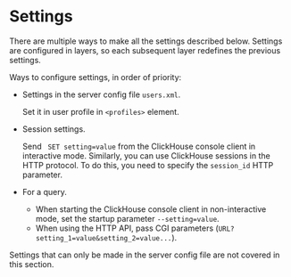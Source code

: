 <a name="settings"></a>

# Settings

There are multiple ways to make all the settings described below.
Settings are configured in layers, so each subsequent layer redefines the previous settings.

Ways to configure settings, in order of priority:

- Settings in the server config file `users.xml`.

   Set it in user profile in `<profiles>` element.

- Session settings.

   Send ` SET setting=value` from the ClickHouse console client in interactive mode.
Similarly, you can use ClickHouse sessions in the HTTP protocol. To do this, you need to specify the `session_id` HTTP parameter.

- For a query.
   - When starting the ClickHouse console client in non-interactive mode, set the startup parameter `--setting=value`.
   - When using the HTTP API, pass CGI parameters (`URL?setting_1=value&setting_2=value...`).

Settings that can only be made in the server config file are not covered in this section.
